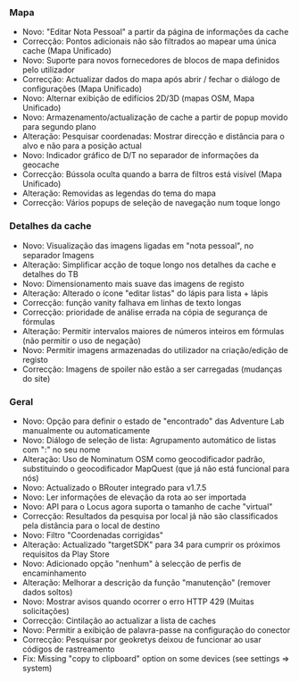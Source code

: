 ### Mapa
- Novo: "Editar Nota Pessoal" a partir da página de informações da cache
- Correcção: Pontos adicionais não são filtrados ao mapear uma única cache (Mapa Unificado)
- Novo: Suporte para novos fornecedores de blocos de mapa definidos pelo utilizador
- Correcção: Actualizar dados do mapa após abrir / fechar o diálogo de configurações (Mapa Unificado)
- Novo: Alternar exibição de edifícios 2D/3D (mapas OSM, Mapa Unificado)
- Novo: Armazenamento/actualização de cache a partir de popup movido para segundo plano
- Alteração: Pesquisar coordenadas: Mostrar direcção e distância para o alvo e não para a posição actual
- Novo: Indicador gráfico de D/T no separador de informações da geocache
- Correcção: Bússola oculta quando a barra de filtros está visível (Mapa Unificado)
- Alteração: Removidas as legendas do tema do mapa
- Correcção: Vários popups de seleção de navegação num toque longo

### Detalhes da cache
- Novo: Visualização das imagens ligadas em "nota pessoal", no separador Imagens
- Alteração: Simplificar acção de toque longo nos detalhes da cache e detalhes do TB
- Novo: Dimensionamento mais suave das imagens de registo
- Alteração: Alterado o ícone "editar listas" do lápis para lista + lápis
- Correcção: função vanity falhava em linhas de texto longas
- Correcção: prioridade de análise errada na cópia de segurança de fórmulas
- Alteração: Permitir intervalos maiores de números inteiros em fórmulas (não permitir o uso de negação)
- Novo: Permitir imagens armazenadas do utilizador na criação/edição de registo
- Correcção: Imagens de spoiler não estão a ser carregadas (mudanças do site)

### Geral
- Novo: Opção para definir o estado de "encontrado" das Adventure Lab manualmente ou automaticamente
- Novo: Diálogo de seleção de lista: Agrupamento automático de listas com ":" no seu nome
- Alteração: Uso de Nominatum OSM como geocodificador padrão, substituindo o geocodificador MapQuest (que já não está funcional para nós)
- Novo: Actualizado o BRouter integrado para v1.7.5
- Novo: Ler informações de elevação da rota ao ser importada
- Novo: API para o Locus agora suporta o tamanho de cache "virtual"
- Correcção: Resultados da pesquisa por local já não são classificados pela distância para o local de destino
- Novo: Filtro "Coordenadas corrigidas"
- Alteração: Actualizado "targetSDK" para 34 para cumprir os próximos requisitos da Play Store
- Novo: Adicionado opção "nenhum" à selecção de perfis de encaminhamento
- Alteração: Melhorar a descrição da função "manutenção" (remover dados soltos)
- Novo: Mostrar avisos quando ocorrer o erro HTTP 429 (Muitas solicitações)
- Correcção: Cintilação ao actualizar a lista de caches
- Novo: Permitir a exibição de palavra-passe na configuração do conector
- Correcção: Pesquisar por geokretys deixou de funcionar ao usar códigos de rastreamento
- Fix: Missing "copy to clipboard" option on some devices (see settings => system)

